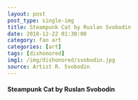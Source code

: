 ```yaml
---
layout: post
post_type: single-img
title: Steampunk Cat by Ruslan Svobodin
date: 2018-12-22 01:30:00
category: fan art
categories: [art]
tags: [dishonored]
img1: /img/dishonored/svobodin.jpg
source: Artist R. Svobodin
---
```

#### Steampunk Cat by Ruslan Svobodin
